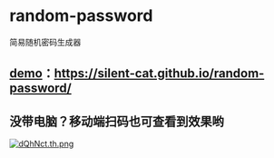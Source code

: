 # random-password
简易随机密码生成器

## [demo](https://silent-cat.github.io/random-password/)：<https://silent-cat.github.io/random-password/>
## 没带电脑？移动端扫码也可查看到效果哟
[![dQhNct.th.png](https://s1.ax1x.com/2020/08/19/dQhNct.th.png)](https://imgchr.com/i/dQhNct)
